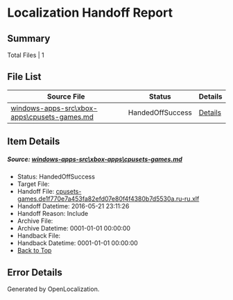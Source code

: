 # <a name='report-top'></a> Localization Handoff Report

## Summary
 Total Files | 1

## File List
 Source File | Status | Details 
 ----------- | ------ | ------- 
 [windows-apps-src\xbox-apps\cpusets-games.md](https://github.com/Microsoft/windows-apps/blob/d8e73b0e1ef1d2cce623cb3db95bbc420906ee1a/windows-apps-src/xbox-apps/cpusets-games.md) | HandedOffSuccess | [Details](#8bbc426a626200f70150869166673a4a409a3cfd3815)

## Item Details
##### <a name='8bbc426a626200f70150869166673a4a409a3cfd3815'></a> Source: [windows-apps-src\xbox-apps\cpusets-games.md](https://github.com/Microsoft/windows-apps/blob/d8e73b0e1ef1d2cce623cb3db95bbc420906ee1a/windows-apps-src/xbox-apps/cpusets-games.md)
* Status: HandedOffSuccess
* Target File: 
* Handoff File: [cpusets-games.de1f770e7a453fa82efd07e80f4f4380b7d5530a.ru-ru.xlf](https://github.com/Microsoft/WDG.handoff/blob/964f236d14211de15b2e84f4d4c4fb31c84c1909/ol-handoff/Microsoft/windows-apps.ru-ru/master/cpusets-games.de1f770e7a453fa82efd07e80f4f4380b7d5530a.ru-ru.xlf)
* Handoff Datetime: 2016-05-21 23:11:26
* Handoff Reason: Include
* Archive File: 
* Archive Datetime: 0001-01-01 00:00:00
* Handback File: 
* Handback Datetime: 0001-01-01 00:00:00
* [Back to Top](#report-top)


## Error Details

Generated by OpenLocalization.
